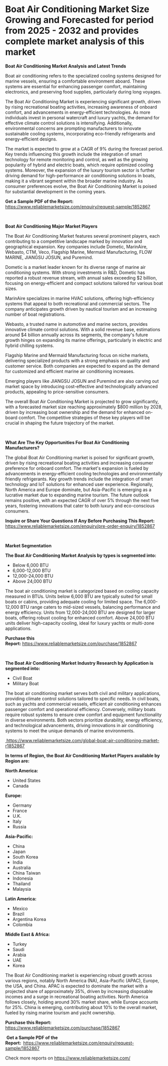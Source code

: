 <p><h1>Boat Air Conditioning Market Size Growing and Forecasted for period from 2025 - 2032 and provides complete market analysis of this market</h1></p><p><strong>Boat Air Conditioning Market Analysis and Latest Trends</strong></p>
<p><p>Boat air conditioning refers to the specialized cooling systems designed for marine vessels, ensuring a comfortable environment aboard. These systems are essential for enhancing passenger comfort, maintaining electronics, and preserving food supplies, particularly during long voyages.</p><p>The Boat Air Conditioning Market is experiencing significant growth, driven by rising recreational boating activities, increasing awareness of onboard comfort, and advancements in energy-efficient technologies. As more individuals invest in personal watercraft and luxury yachts, the demand for effective climate control solutions is intensifying. Additionally, environmental concerns are prompting manufacturers to innovate sustainable cooling systems, incorporating eco-friendly refrigerants and energy-efficient designs.</p><p>The market is expected to grow at a CAGR of 9% during the forecast period. Key trends influencing this growth include the integration of smart technology for remote monitoring and control, as well as the growing popularity of hybrid and electric boats, which require optimized cooling systems. Moreover, the expansion of the luxury tourism sector is further driving demand for high-performance air conditioning solutions in boats, making it a vibrant segment within the broader marine industry. As consumer preferences evolve, the Boat Air Conditioning Market is poised for substantial development in the coming years.</p></p>
<p><strong>Get a Sample PDF of the Report:&nbsp;</strong> <a href="https://www.reliablemarketsize.com/enquiry/request-sample/1852867?utm_campaign=2457&utm_medium=2&utm_source=Github&utm_content=ia&utm_term=26032025&utm_id=boat-air-conditioning">https://www.reliablemarketsize.com/enquiry/request-sample/1852867</a></p>
<p>&nbsp;</p>
<p><strong>Boat Air Conditioning Major Market Players</strong></p>
<p><p>The Boat Air Conditioning Market features several prominent players, each contributing to a competitive landscape marked by innovation and geographical expansion. Key companies include Dometic, MarinAire, Webasto, CTM, Veco, Flagship Marine, Mermaid Manufacturing, FLOW MARINE, JIANGSU JOSUN, and Puremind.</p><p>Dometic is a market leader known for its diverse range of marine air conditioning systems. With strong investments in R&D, Dometic has reported a robust revenue stream, with annual sales exceeding $2 billion, focusing on energy-efficient and compact solutions tailored for various boat sizes.</p><p>MarinAire specializes in marine HVAC solutions, offering high-efficiency systems that appeal to both recreational and commercial sectors. The company anticipates growth driven by nautical tourism and an increasing number of boat registrations.</p><p>Webasto, a trusted name in automotive and marine sectors, provides innovative climate control solutions. With a solid revenue base, estimations around $4 billion annually across its segments, the company's future growth hinges on expanding its marine offerings, particularly in electric and hybrid chilling systems.</p><p>Flagship Marine and Mermaid Manufacturing focus on niche markets, delivering specialized products with a strong emphasis on quality and customer service. Both companies are expected to expand as the demand for customized and efficient marine air conditioning increases.</p><p>Emerging players like JIANGSU JOSUN and Puremind are also carving out market space by introducing cost-effective and technologically advanced products, appealing to price-sensitive consumers.</p><p>The overall Boat Air Conditioning Market is projected to grow significantly, with a forecasted market size reaching approximately $800 million by 2028, driven by increasing boat ownership and the demand for enhanced on-board comfort. The competitive strategies of these key players will be crucial in shaping the future trajectory of the market.</p></p>
<p>&nbsp;</p>
<p><strong>What Are The Key Opportunities For Boat Air Conditioning Manufacturers?</strong></p>
<p><p>The global Boat Air Conditioning market is poised for significant growth, driven by rising recreational boating activities and increasing consumer preference for onboard comfort. The market's expansion is fueled by advancements in energy-efficient cooling technologies and environmentally friendly refrigerants. Key growth trends include the integration of smart technology and IoT solutions for enhanced user experience. Regionally, North America and Europe dominate, but Asia-Pacific is emerging as a lucrative market due to expanding marine tourism. The future outlook remains positive, with an expected CAGR of over 5% through the next five years, fostering innovations that cater to both luxury and eco-conscious consumers.</p></p>
<p><strong>Inquire or Share Your Questions If Any Before Purchasing This Report:</strong> <a href="https://www.reliablemarketsize.com/enquiry/pre-order-enquiry/1852867?utm_campaign=2457&utm_medium=2&utm_source=Github&utm_content=ia&utm_term=26032025&utm_id=boat-air-conditioning">https://www.reliablemarketsize.com/enquiry/pre-order-enquiry/1852867</a></p>
<p>&nbsp;</p>
<p><strong>Market Segmentation</strong></p>
<p><strong>The Boat Air Conditioning Market Analysis by types is segmented into:</strong></p>
<p><ul><li>Below 6,000 BTU</li><li>6,000-12,000 BTU</li><li>12,000-24,000 BTU</li><li>Above 24,000 BTU</li></ul></p>
<p><p>The boat air conditioning market is categorized based on cooling capacity measured in BTUs. Units below 6,000 BTU are typically suited for small boats or cabins, providing adequate cooling for limited space. The 6,000-12,000 BTU range caters to mid-sized vessels, balancing performance and energy efficiency. Units from 12,000-24,000 BTU are designed for larger boats, offering robust cooling for enhanced comfort. Above 24,000 BTU units deliver high-capacity cooling, ideal for luxury yachts or multi-zone applications.</p></p>
<p><strong>Purchase this Report:&nbsp;</strong><a href="https://www.reliablemarketsize.com/purchase/1852867?utm_campaign=2457&utm_medium=2&utm_source=Github&utm_content=ia&utm_term=26032025&utm_id=boat-air-conditioning">https://www.reliablemarketsize.com/purchase/1852867</a></p>
<p>&nbsp;</p>
<p><strong>The Boat Air Conditioning Market Industry Research by Application is segmented into:</strong></p>
<p><ul><li>Civil Boat</li><li>Military Boat</li></ul></p>
<p><p>The boat air conditioning market serves both civil and military applications, providing climate control solutions tailored to specific needs. In civil boats, such as yachts and commercial vessels, efficient air conditioning enhances passenger comfort and operational efficiency. Conversely, military boats require robust systems to ensure crew comfort and equipment functionality in diverse environments. Both sectors prioritize durability, energy efficiency, and technological advancements, driving innovations in air conditioning systems to meet the unique demands of marine environments.</p></p>
<p><a href="https://www.reliablemarketsize.com/global-boat-air-conditioning-market-r1852867?utm_campaign=2457&utm_medium=2&utm_source=Github&utm_content=ia&utm_term=26032025&utm_id=boat-air-conditioning">&nbsp;https://www.reliablemarketsize.com/global-boat-air-conditioning-market-r1852867</a></p>
<p><strong>In terms of Region, the Boat Air Conditioning Market Players available by Region are:</strong></p>
<p>
    <p> <strong> North America: </strong>
        <ul>
            <li>United States</li>
            <li>Canada</li>
        </ul>
        </p> 
    <p> <strong> Europe: </strong>
        <ul>
            <li>Germany</li>
            <li>France</li>
            <li>U.K.</li>
            <li>Italy</li>
            <li>Russia</li>
        </ul>
        </p> 
    <p> <strong> Asia-Pacific: </strong>
        <ul>
            <li>China</li>
            <li>Japan</li>
            <li>South Korea</li>
            <li>India</li>
            <li>Australia</li>
            <li>China Taiwan</li>
            <li>Indonesia</li>
            <li>Thailand</li>
            <li>Malaysia</li>
        </ul>
        </p> 
    <p> <strong> Latin America: </strong>
        <ul>
            <li>Mexico</li>
            <li>Brazil</li>
            <li>Argentina Korea</li>
            <li>Colombia</li>
        </ul>
        </p> 
    <p> <strong> Middle East & Africa: </strong>
        <ul>
            <li>Turkey</li>
            <li>Saudi</li>
            <li>Arabia</li>
            <li>UAE</li>
            <li>Korea</li>
        </ul>
    </p>
    </p>
<p><p>The Boat Air Conditioning market is experiencing robust growth across various regions, notably North America (NA), Asia-Pacific (APAC), Europe, the USA, and China. APAC is expected to dominate the market with a projected share of approximately 35%, driven by increasing disposable incomes and a surge in recreational boating activities. North America follows closely, holding around 30% market share, while Europe accounts for 25%. China is emerging, contributing about 10% to the overall market, fueled by rising marine tourism and yacht ownership.</p></p>
<p><strong>Purchase this Report: </strong><a href="https://www.reliablemarketsize.com/purchase/1852867?utm_campaign=2457&utm_medium=2&utm_source=Github&utm_content=ia&utm_term=26032025&utm_id=boat-air-conditioning">https://www.reliablemarketsize.com/purchase/1852867</a></p>
<p>&nbsp;<strong>Get a Sample PDF of the Report:&nbsp;&nbsp;</strong><a href="https://www.reliablemarketsize.com/enquiry/request-sample/1852867?utm_campaign=2457&utm_medium=2&utm_source=Github&utm_content=ia&utm_term=26032025&utm_id=boat-air-conditioning">https://www.reliablemarketsize.com/enquiry/request-sample/1852867</a></p>
<p><strong></strong></p>
<p>Check more reports on <a href="https://www.reliablemarketsize.com/?utm_campaign=2457&utm_medium=2&utm_source=Github&utm_content=ia&utm_term=26032025&utm_id=boat-air-conditioning">https://www.reliablemarketsize.com/</a></p>